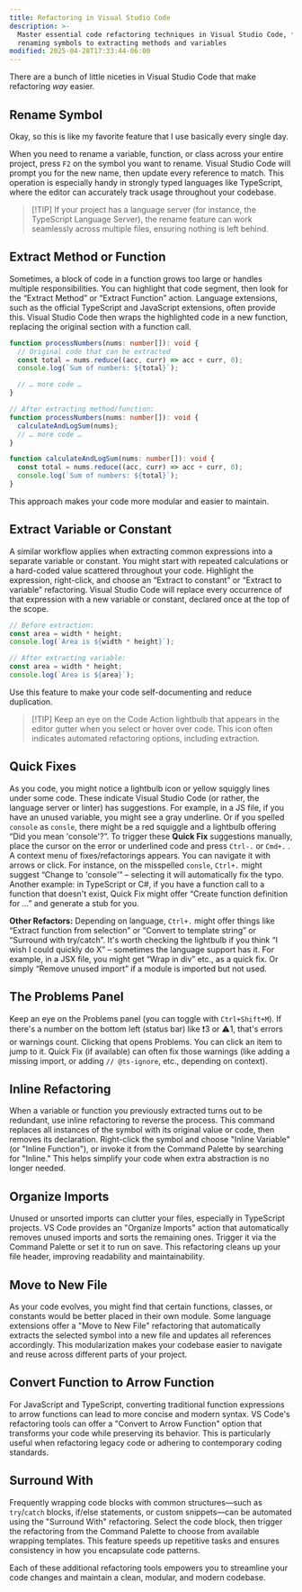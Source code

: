 ```yaml
---
title: Refactoring in Visual Studio Code
description: >-
  Master essential code refactoring techniques in Visual Studio Code, from
  renaming symbols to extracting methods and variables
modified: 2025-04-28T17:33:44-06:00
---
```


There are a bunch of little niceties in Visual Studio Code that make refactoring _way_ easier.

## Rename Symbol

Okay, so this is like my favorite feature that I use basically every single day.

When you need to rename a variable, function, or class across your entire project, press `F2` on the symbol you want to rename. Visual Studio Code will prompt you for the new name, then update every reference to match. This operation is especially handy in strongly typed languages like TypeScript, where the editor can accurately track usage throughout your codebase.

> [!TIP] If your project has a language server (for instance, the TypeScript Language Server), the rename feature can work seamlessly across multiple files, ensuring nothing is left behind.

## Extract Method or Function

Sometimes, a block of code in a function grows too large or handles multiple responsibilities. You can highlight that code segment, then look for the “Extract Method” or “Extract Function” action. Language extensions, such as the official TypeScript and JavaScript extensions, often provide this. Visual Studio Code then wraps the highlighted code in a new function, replacing the original section with a function call.

```ts
function processNumbers(nums: number[]): void {
  // Original code that can be extracted
  const total = nums.reduce((acc, curr) => acc + curr, 0);
  console.log(`Sum of numbers: ${total}`);

  // … more code …
}

// After extracting method/function:
function processNumbers(nums: number[]): void {
  calculateAndLogSum(nums);
  // … more code …
}

function calculateAndLogSum(nums: number[]): void {
  const total = nums.reduce((acc, curr) => acc + curr, 0);
  console.log(`Sum of numbers: ${total}`);
}
```

This approach makes your code more modular and easier to maintain.

## Extract Variable or Constant

A similar workflow applies when extracting common expressions into a separate variable or constant. You might start with repeated calculations or a hard-coded value scattered throughout your code. Highlight the expression, right-click, and choose an “Extract to constant” or “Extract to variable” refactoring. Visual Studio Code will replace every occurrence of that expression with a new variable or constant, declared once at the top of the scope.

```ts
// Before extraction:
const area = width * height;
console.log(`Area is ${width * height}`);

// After extracting variable:
const area = width * height;
console.log(`Area is ${area}`);
```

Use this feature to make your code self-documenting and reduce duplication.

> [!TIP] Keep an eye on the Code Action lightbulb that appears in the editor gutter when you select or hover over code. This icon often indicates automated refactoring options, including extraction.

## Quick Fixes

As you code, you might notice a lightbulb icon or yellow squiggly lines under some code. These indicate Visual Studio Code (or rather, the language server or linter) has suggestions. For example, in a JS file, if you have an unused variable, you might see a gray underline. Or if you spelled `console` as `consle`, there might be a red squiggle and a lightbulb offering “Did you mean 'console'?”. To trigger these **Quick Fix** suggestions manually, place the cursor on the error or underlined code and press `Ctrl-.` or `Cmd+.` . A context menu of fixes/refactorings appears. You can navigate it with arrows or click. For instance, on the misspelled `consle`, `Ctrl+.` might suggest “Change to 'console'” – selecting it will automatically fix the typo. Another example: in TypeScript or C#, if you have a function call to a function that doesn't exist, Quick Fix might offer “Create function definition for …” and generate a stub for you.

**Other Refactors:** Depending on language, `Ctrl+.` might offer things like “Extract function from selection” or “Convert to template string” or “Surround with try/catch”. It's worth checking the lightbulb if you think “I wish I could quickly do X” – sometimes the language support has it. For example, in a JSX file, you might get “Wrap in div” etc., as a quick fix. Or simply “Remove unused import” if a module is imported but not used.

## The Problems Panel

Keep an eye on the Problems panel (you can toggle with `Ctrl+Shift+M`). If there's a number on the bottom left (status bar) like ❗3 or ⚠️1, that's errors or warnings count. Clicking that opens Problems. You can click an item to jump to it. Quick Fix (if available) can often fix those warnings (like adding a missing import, or adding `// @ts-ignore`, etc., depending on context).

## Inline Refactoring

When a variable or function you previously extracted turns out to be redundant, use inline refactoring to reverse the process. This command replaces all instances of the symbol with its original value or code, then removes its declaration. Right-click the symbol and choose "Inline Variable" (or "Inline Function"), or invoke it from the Command Palette by searching for "Inline." This helps simplify your code when extra abstraction is no longer needed.

## Organize Imports

Unused or unsorted imports can clutter your files, especially in TypeScript projects. VS Code provides an "Organize Imports" action that automatically removes unused imports and sorts the remaining ones. Trigger it via the Command Palette or set it to run on save. This refactoring cleans up your file header, improving readability and maintainability.

## Move to New File

As your code evolves, you might find that certain functions, classes, or constants would be better placed in their own module. Some language extensions offer a "Move to New File" refactoring that automatically extracts the selected symbol into a new file and updates all references accordingly. This modularization makes your codebase easier to navigate and reuse across different parts of your project.

## Convert Function to Arrow Function

For JavaScript and TypeScript, converting traditional function expressions to arrow functions can lead to more concise and modern syntax. VS Code's refactoring tools can offer a "Convert to Arrow Function" option that transforms your code while preserving its behavior. This is particularly useful when refactoring legacy code or adhering to contemporary coding standards.

## Surround With

Frequently wrapping code blocks with common structures—such as `try`/`catch` blocks, if/else statements, or custom snippets—can be automated using the "Surround With" refactoring. Select the code block, then trigger the refactoring from the Command Palette to choose from available wrapping templates. This feature speeds up repetitive tasks and ensures consistency in how you encapsulate code patterns.

Each of these additional refactoring tools empowers you to streamline your code changes and maintain a clean, modular, and modern codebase.
